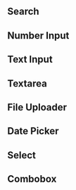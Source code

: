 ## Search
## Number Input
## Text Input
## Textarea
## File Uploader
## Date Picker
## Select
## Combobox
